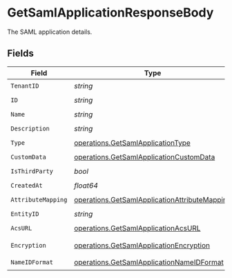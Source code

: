 # GetSamlApplicationResponseBody

The SAML application details.


## Fields

| Field                                                                                                          | Type                                                                                                           | Required                                                                                                       | Description                                                                                                    |
| -------------------------------------------------------------------------------------------------------------- | -------------------------------------------------------------------------------------------------------------- | -------------------------------------------------------------------------------------------------------------- | -------------------------------------------------------------------------------------------------------------- |
| `TenantID`                                                                                                     | *string*                                                                                                       | :heavy_check_mark:                                                                                             | N/A                                                                                                            |
| `ID`                                                                                                           | *string*                                                                                                       | :heavy_check_mark:                                                                                             | N/A                                                                                                            |
| `Name`                                                                                                         | *string*                                                                                                       | :heavy_check_mark:                                                                                             | N/A                                                                                                            |
| `Description`                                                                                                  | *string*                                                                                                       | :heavy_check_mark:                                                                                             | N/A                                                                                                            |
| `Type`                                                                                                         | [operations.GetSamlApplicationType](../../models/operations/getsamlapplicationtype.md)                         | :heavy_check_mark:                                                                                             | N/A                                                                                                            |
| `CustomData`                                                                                                   | [operations.GetSamlApplicationCustomData](../../models/operations/getsamlapplicationcustomdata.md)             | :heavy_check_mark:                                                                                             | arbitrary                                                                                                      |
| `IsThirdParty`                                                                                                 | *bool*                                                                                                         | :heavy_check_mark:                                                                                             | N/A                                                                                                            |
| `CreatedAt`                                                                                                    | *float64*                                                                                                      | :heavy_check_mark:                                                                                             | N/A                                                                                                            |
| `AttributeMapping`                                                                                             | [operations.GetSamlApplicationAttributeMapping](../../models/operations/getsamlapplicationattributemapping.md) | :heavy_check_mark:                                                                                             | N/A                                                                                                            |
| `EntityID`                                                                                                     | *string*                                                                                                       | :heavy_check_mark:                                                                                             | N/A                                                                                                            |
| `AcsURL`                                                                                                       | [operations.GetSamlApplicationAcsURL](../../models/operations/getsamlapplicationacsurl.md)                     | :heavy_check_mark:                                                                                             | N/A                                                                                                            |
| `Encryption`                                                                                                   | [operations.GetSamlApplicationEncryption](../../models/operations/getsamlapplicationencryption.md)             | :heavy_check_mark:                                                                                             | Validator function                                                                                             |
| `NameIDFormat`                                                                                                 | [operations.GetSamlApplicationNameIDFormat](../../models/operations/getsamlapplicationnameidformat.md)         | :heavy_check_mark:                                                                                             | N/A                                                                                                            |